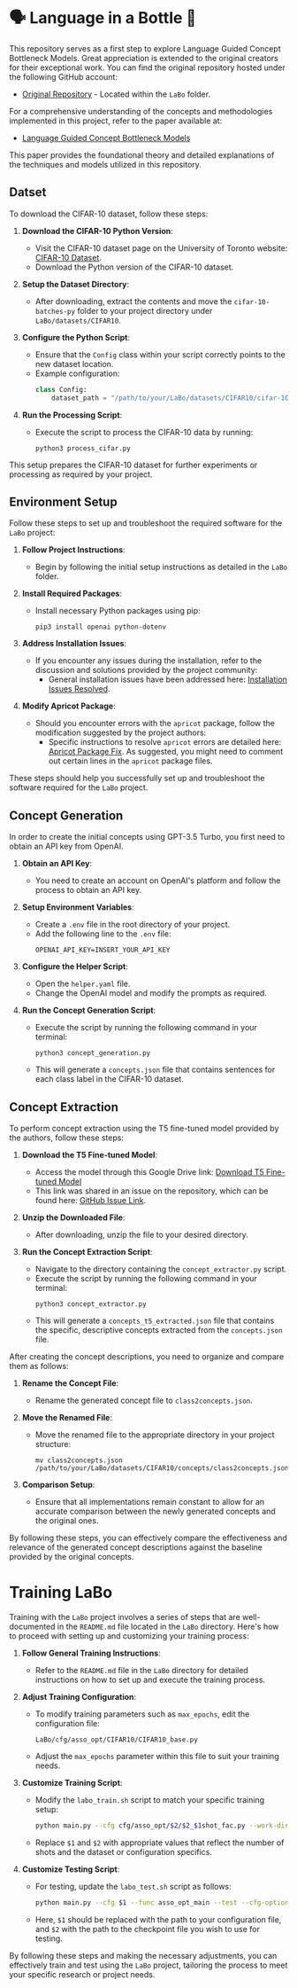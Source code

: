 # 🗣️ Language in a Bottle 🍾

This repository serves as a first step to explore Language Guided Concept Bottleneck Models. Great appreciation is extended to the original creators for their exceptional work. You can find the original repository hosted under the following GitHub account:

- [Original Repository](https://github.com/YueYANG1996) - Located within the `LaBo` folder.

For a comprehensive understanding of the concepts and methodologies implemented in this project, refer to the paper available at:

- [Language Guided Concept Bottleneck Models](https://arxiv.org/abs/2211.11158)

This paper provides the foundational theory and detailed explanations of the techniques and models utilized in this repository.



## Datset
To download the CIFAR-10 dataset, follow these steps:

1. **Download the CIFAR-10 Python Version**:
   - Visit the CIFAR-10 dataset page on the University of Toronto website: [CIFAR-10 Dataset](https://www.cs.toronto.edu/~kriz/cifar.html).
   - Download the Python version of the CIFAR-10 dataset.

2. **Setup the Dataset Directory**:
   - After downloading, extract the contents and move the `cifar-10-batches-py` folder to your project directory under `LaBo/datasets/CIFAR10`.

3. **Configure the Python Script**:
   - Ensure that the `Config` class within your script correctly points to the new dataset location.
   - Example configuration:
     ```python
     class Config:
         dataset_path = "/path/to/your/LaBo/datasets/CIFAR10/cifar-10-batches-py/"
     ```

4. **Run the Processing Script**:
   - Execute the script to process the CIFAR-10 data by running:
     ```
     python3 process_cifar.py
     ```

This setup prepares the CIFAR-10 dataset for further experiments or processing as required by your project.

## Environment Setup
Follow these steps to set up and troubleshoot the required software for the `LaBo` project:

1. **Follow Project Instructions**:
   - Begin by following the initial setup instructions as detailed in the `LaBo` folder.

2. **Install Required Packages**:
   - Install necessary Python packages using pip:
     ```
     pip3 install openai python-dotenv
     ```

3. **Address Installation Issues**:
   - If you encounter any issues during the installation, refer to the discussion and solutions provided by the project community:
     - General installation issues have been addressed here: [Installation Issues Resolved](https://github.com/YueYANG1996/LaBo/issues/14#issuecomment-1847983397).

4. **Modify Apricot Package**:
   - Should you encounter errors with the `apricot` package, follow the modification suggested by the project authors:
     - Specific instructions to resolve `apricot` errors are detailed here: [Apricot Package Fix](https://github.com/YueYANG1996/LaBo/issues/1#issuecomment-1583107414). As suggested, you might need to comment out certain lines in the `apricot` package files.

These steps should help you successfully set up and troubleshoot the software required for the `LaBo` project.

## Concept Generation
In order to create the initial concepts using GPT-3.5 Turbo, you first need to obtain an API key from OpenAI.

1. **Obtain an API Key**:
   - You need to create an account on OpenAI's platform and follow the process to obtain an API key.

2. **Setup Environment Variables**:
   - Create a `.env` file in the root directory of your project.
   - Add the following line to the `.env` file:
     ```
     OPENAI_API_KEY=INSERT_YOUR_API_KEY
     ```

3. **Configure the Helper Script**:
   - Open the `helper.yaml` file.
   - Change the OpenAI model and modify the prompts as required.

4. **Run the Concept Generation Script**:
   - Execute the script by running the following command in your terminal:
     ```
     python3 concept_generation.py
     ```
   - This will generate a `concepts.json` file that contains sentences for each class label in the CIFAR-10 dataset.


## Concept Extraction
To perform concept extraction using the T5 fine-tuned model provided by the authors, follow these steps:

1. **Download the T5 Fine-tuned Model**:
   - Access the model through this Google Drive link: [Download T5 Fine-tuned Model](https://drive.google.com/file/d/1c1ax5J6gaItxHyIaTvuiduhSNB0LoVbn/view)
   - This link was shared in an issue on the repository, which can be found here: [GitHub Issue Link](https://github.com/YueYANG1996/LaBo/issues/22).

2. **Unzip the Downloaded File**:
   - After downloading, unzip the file to your desired directory.

3. **Run the Concept Extraction Script**:
   - Navigate to the directory containing the `concept_extractor.py` script.
   - Execute the script by running the following command in your terminal:
     ```
     python3 concept_extractor.py
     ```
   - This will generate a `concepts_t5_extracted.json` file that contains the specific, descriptive concepts extracted from the `concepts.json` file.

After creating the concept descriptions, you need to organize and compare them as follows:

1. **Rename the Concept File**:
   - Rename the generated concept file to `class2concepts.json`.

2. **Move the Renamed File**:
   - Move the renamed file to the appropriate directory in your project structure:
     ```
     mv class2concepts.json /path/to/your/LaBo/datasets/CIFAR10/concepts/class2concepts.json
     ```

3. **Comparison Setup**:
   - Ensure that all implementations remain constant to allow for an accurate comparison between the newly generated concepts and the original ones.

By following these steps, you can effectively compare the effectiveness and relevance of the generated concept descriptions against the baseline provided by the original concepts.

# Training LaBo
Training with the `LaBo` project involves a series of steps that are well-documented in the `README.md` file located in the `LaBo` directory. Here's how to proceed with setting up and customizing your training process:

1. **Follow General Training Instructions**:
   - Refer to the `README.md` file in the `LaBo` directory for detailed instructions on how to set up and execute the training process.

2. **Adjust Training Configuration**:
   - To modify training parameters such as `max_epochs`, edit the configuration file:
     ```
     LaBo/cfg/asso_opt/CIFAR10/CIFAR10_base.py
     ```
   - Adjust the `max_epochs` parameter within this file to suit your training needs.

3. **Customize Training Script**:
   - Modify the `labo_train.sh` script to match your specific training setup:
     ```bash
     python main.py --cfg cfg/asso_opt/$2/$2_$1shot_fac.py --work-dir exp/asso_opt/$2/$2_$1shot_fac --func asso_opt_main 
     ```
   - Replace `$1` and `$2` with appropriate values that reflect the number of shots and the dataset or configuration specifics.

4. **Customize Testing Script**:
   - For testing, update the `labo_test.sh` script as follows:
     ```bash
     python main.py --cfg $1 --func asso_opt_main --test --cfg-options bs=512 ckpt_path=$2
     ```
   - Here, `$1` should be replaced with the path to your configuration file, and `$2` with the path to the checkpoint file you wish to use for testing.

By following these steps and making the necessary adjustments, you can effectively train and test using the `LaBo` project, tailoring the process to meet your specific research or project needs.
